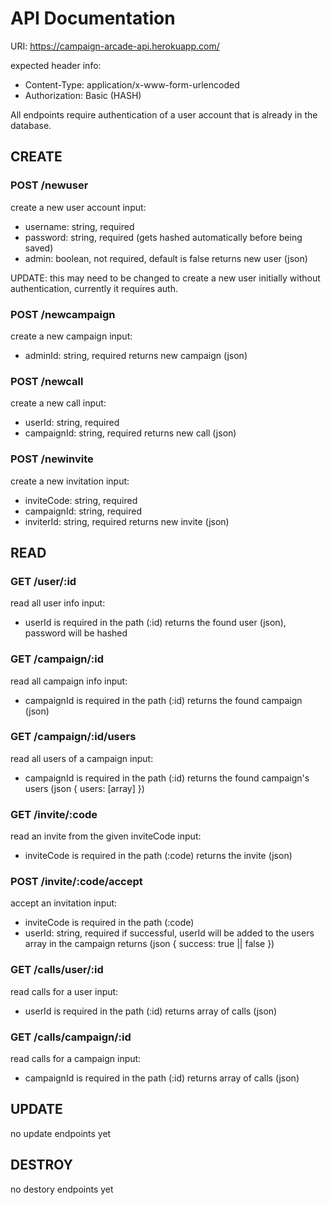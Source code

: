 # API Documentation #

URI:  https://campaign-arcade-api.herokuapp.com/

expected header info:
- Content-Type: application/x-www-form-urlencoded
- Authorization: Basic (HASH)

All endpoints require authentication of a user account that is already in the database.  

## CREATE ##

### POST /newuser ###
create a new user account
input:
- username: string, required
- password: string, required (gets hashed automatically before being saved)
- admin: boolean, not required, default is false
returns new user (json)

UPDATE:  this may need to be changed to create a new user initially without authentication, currently it requires auth.

### POST /newcampaign ###
create a new campaign
input:
- adminId: string, required
returns new campaign (json)

### POST /newcall ###
create a new call
input:
- userId: string, required
- campaignId: string, required
returns new call (json)

### POST /newinvite ###
create a new invitation
input:
- inviteCode: string, required
- campaignId: string, required
- inviterId: string, required
returns new invite (json)

## READ ##

### GET /user/:id ###
read all user info
input:
- userId is required in the path (:id)
returns the found user (json), password will be hashed

### GET /campaign/:id ###
read all campaign info
input:
- campaignId is required in the path (:id)
returns the found campaign (json)

### GET /campaign/:id/users ###
read all users of a campaign
input:
- campaignId is required in the path (:id)
returns the found campaign's users (json { users: [array] })

### GET /invite/:code ###
read an invite from the given inviteCode
input:
- inviteCode is required in the path (:code)
returns the invite (json)

### POST /invite/:code/accept ###
accept an invitation
input:
- inviteCode is required in the path (:code)
- userId: string, required
if successful, userId will be added to the users array in the campaign
returns (json { success: true || false })

### GET /calls/user/:id ###
read calls for a user
input:
- userId is required in the path (:id)
returns array of calls (json)

### GET /calls/campaign/:id ###
read calls for a campaign
input:
- campaignId is required in the path (:id)
returns array of calls (json)

## UPDATE ##

no update endpoints yet

## DESTROY ##

no destory endpoints yet
